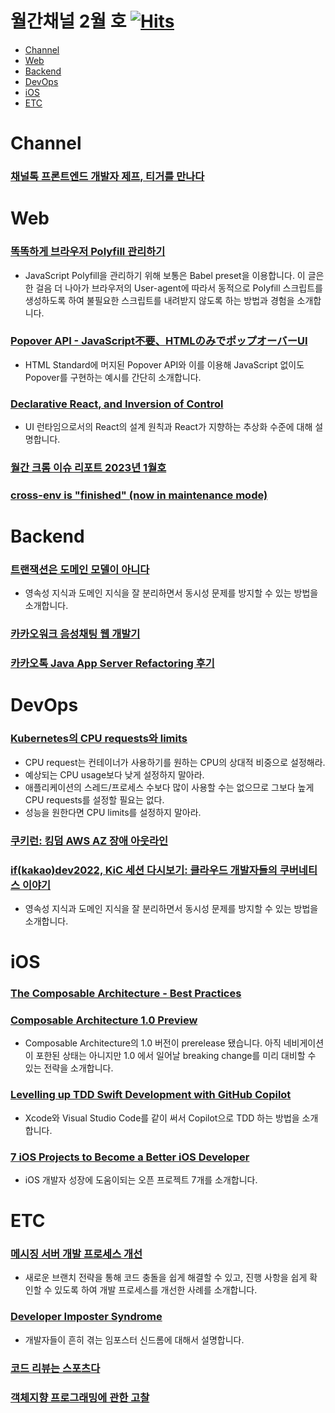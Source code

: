 # 월간채널 2월 호 [![Hits](https://hits.seeyoufarm.com/api/count/incr/badge.svg?url=https%3A%2F%2Fgithub.com%2Fchannel-io%2Fmonthly-channel%2Fblob%2Fmain%2Fissues%2F2023-02.md&count_bg=%2379C83D&title_bg=%23555555&icon=&icon_color=%23E7E7E7&title=hits&edge_flat=false)](https://hits.seeyoufarm.com)

- [Channel](#Channel)
- [Web](#web)
- [Backend](#backend)
- [DevOps](#devops)
- [iOS](#ios)
- [ETC](#etc)

# Channel
### [채널톡 프론트엔드 개발자 제프, 티거를 만나다](https://channel.io/ko/blog/frontend_developer_interview_jefftigger-2)

# Web
### [똑똑하게 브라우저 Polyfill 관리하기](https://toss.tech/article/smart-polyfills)
- JavaScript Polyfill을 관리하기 위해 보통은 Babel preset을 이용합니다. 이 글은 한 걸음 더 나아가 브라우저의 User-agent에 따라서 동적으로 Polyfill 스크립트를 생성하도록 하여 불필요한 스크립트를 내려받지 않도록 하는 방법과 경험을 소개합니다.

### [Popover API - JavaScript不要、HTMLのみでポップオーバーUI](https://zenn.dev/yusukehirao/articles/popover-api-and-attributes)
- HTML Standard에 머지된 Popover API와 이를 이용해 JavaScript 없이도 Popover를 구현하는 예시를 간단히 소개합니다.

### [Declarative React, and Inversion of Control](https://blog.mathpresso.com/declarative-react-and-inversion-of-control-7b95f3fbddf5)
- UI 런타임으로서의 React의 설계 원칙과 React가 지향하는 추상화 수준에 대해 설명합니다.

### [월간 크롬 이슈 리포트 2023년 1월호](https://ui.toast.com/posts/ko_chrome_report_202301)

### [cross-env is "finished" (now in maintenance mode)](https://github.com/kentcdodds/cross-env/issues/257)

# Backend
### [트랜잭션은 도메인 모델이 아니다](https://blog.gangnamunni.com/post/isolate-transaction-from-domain-model/)
- 영속성 지식과 도메인 지식을 잘 분리하면서 동시성 문제를 방지할 수 있는 방법을 소개합니다.
### [카카오워크 음성채팅 웹 개발기](https://tech.kakaoenterprise.com/179)
### [카카오톡 Java App Server Refactoring 후기](https://tech.kakao.com/2023/01/19/kakaotalk-java-app-server-refactoring/)

# DevOps
### [Kubernetes의 CPU requests와 limits](https://blog.outsider.ne.kr/1653)
- CPU request는 컨테이너가 사용하기를 원하는 CPU의 상대적 비중으로 설정해라.
- 예상되는 CPU usage보다 낮게 설정하지 말아라.
- 애플리케이션의 스레드/프로세스 수보다 많이 사용할 수는 없으므로 그보다 높게 CPU requests를 설정할 필요는 없다.
- 성능을 원한다면 CPU limits를 설정하지 말아라.
### [쿠키런: 킹덤 AWS AZ 장애 아웃라인](https://tech.devsisters.com/posts/crk-aws-az-failure-postmortem/)
### [if(kakao)dev2022, KiC 세션 다시보기: 클라우드 개발자들의 쿠버네티스 이야기](https://tech.kakaoenterprise.com/178)
- 영속성 지식과 도메인 지식을 잘 분리하면서 동시성 문제를 방지할 수 있는 방법을 소개합니다.

# iOS
### [The Composable Architecture - Best Practices](https://www.merowing.info/the-composable-architecture-best-practices/)
### [Composable Architecture 1.0 Preview](https://www.pointfree.co/blog/posts/103-composable-architecture-1-0-preview)
- Composable Architecture의 1.0 버전이 prerelease 됐습니다. 아직 네비게이션이 포한된 상태는 아니지만 1.0 에서 일어날 breaking change를 미리 대비할 수 있는 전략을 소개합니다.
### [Levelling up TDD Swift Development with GitHub Copilot](https://stevenpcurtis.medium.com/levelling-up-tdd-swift-development-with-github-copilot-2f4e8bd97767)
- Xcode와 Visual Studio Code를 같이 써서 Copilot으로 TDD 하는 방법을 소개합니다.
### [7 iOS Projects to Become a Better iOS Developer](https://medium.com/geekculture/7-ios-projects-to-become-a-better-ios-developer-af5081315b8)
- iOS 개발자 성장에 도움이되는 오픈 프로젝트 7개를 소개합니다.

# ETC
### [메시징 서버 개발 프로세스 개선](https://engineering.linecorp.com/ko/blog/improving-the-messaging-server-development-process)
- 새로운 브랜치 전략을 통해 코드 충돌을 쉽게 해결할 수 있고, 진행 사항을 쉽게 확인할 수 있도록 하여 개발 프로세스를 개선한 사례를 소개합니다.
### [Developer Imposter Syndrome](https://medium.com/lemonbase/developer-imposter-syndrome-153f4d94c5d8)
- 개발자들이 흔히 겪는 임포스터 신드롬에 대해서 설명합니다.
### [코드 리뷰는 스포츠다](https://wormwlrm.github.io/2023/02/20/Code-Review-is-a-Sports.html)
### [객체지향 프로그래밍에 관한 고찰](https://hyeon9mak.github.io/consider-oop/)
